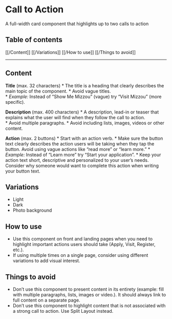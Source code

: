 # Call to Action
A full-width card component that highlights up to two calls to action 

## Table of contents
[[/Content]]
[[/Variations]]
[[/How to use]]
[[/Things to avoid]]

- - - -

## Content
**Title** (max. 32 characters) 
	* The title is a heading that clearly describes the main topic of the component. 
	* Avoid vague titles.  
		* _Example:_ Instead of “Show Me Mizzou” (vague) try “Visit Mizzou” (more specific).

**Description** (max. 400 characters) 
	* A description, lead-in or teaser that explains what the user will find when they follow the call to action.  
	* Avoid multiple paragraphs. 
	* Avoid including lists, images, videos or other content. 

**Action** (max. 2 buttons) 
	* Start with an action verb.
	* Make sure the button text clearly describes the action users will be taking when they tap the button. Avoid using vague actions like “read more” or “learn more.” 
		* _Example:_  Instead of “Learn more” try “Start your application”.
	* Keep your action text short, descriptive and personalized to your user’s needs. Consider why someone would want to complete this action when writing your button text. 

## Variations
* Light
* Dark
* Photo background

## How to use
* Use this component on front and landing pages when you need to highlight important actions users should take (Apply, Visit, Register, etc.).
* If using multiple times on a single page, consider using different variations to add visual interest. 

## Things to avoid
* Don’t use this component to present content in its entirety (example: fill with multiple paragraphs, lists, images or video.). It should always link to full content on a separate page. 
* Don’t use this component to highlight content that is not associated with a strong call to action. Use Split Layout instead. 